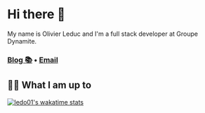 # Hi there 👋

My name is Olivier Leduc and I'm a full stack developer at Groupe Dynamite.

<h3> <a href="https://blog.oleduc.com">Blog 📚</a> • <a href="mailto:leduc.o@gmail.com">Email</a></h3>

## 👨‍💻 What I am up to 

[![ledo01's wakatime stats](https://github-readme-stats.vercel.app/api/wakatime?username=@ledo01)](https://wakatime.com/@ledo01)


<!--
**ledo01/ledo01** is a ✨ _special_ ✨ repository because its `README.md` (this file) appears on your GitHub profile.

Here are some ideas to get you started:

- 🔭 I’m currently working on ...
- 🌱 I’m currently learning ...
- 👯 I’m looking to collaborate on ...
- 🤔 I’m looking for help with ...
- 💬 Ask me about ...
- 📫 How to reach me: ...
- 😄 Pronouns: ...
- ⚡ Fun fact: ...
-->
